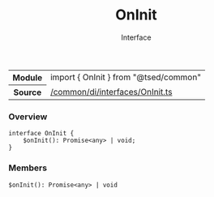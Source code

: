 
<header class="symbol-info-header"><h1 id="oninit">OnInit</h1><label class="symbol-info-type-label interface">Interface</label></header>
<!-- summary -->
<section class="symbol-info"><table class="is-full-width"><tbody><tr><th>Module</th><td><div class="lang-typescript"><span class="token keyword">import</span> { OnInit }&nbsp;<span class="token keyword">from</span>&nbsp;<span class="token string">"@tsed/common"</span></div></td></tr><tr><th>Source</th><td><a href="https://github.com/Romakita/ts-express-decorators/blob/v4.14.1/src//common/di/interfaces/OnInit.ts#L0-L0">/common/di/interfaces/OnInit.ts</a></td></tr></tbody></table></section>
<!-- overview -->


### Overview


<pre><code class="typescript-lang "><span class="token keyword">interface</span> OnInit <span class="token punctuation">{</span>
    $<span class="token function">onInit</span><span class="token punctuation">(</span><span class="token punctuation">)</span><span class="token punctuation">:</span> Promise<<span class="token keyword">any</span>> | <span class="token keyword">void</span><span class="token punctuation">;</span>
<span class="token punctuation">}</span></code></pre>


<!-- Parameters -->

<!-- Description -->

<!-- Members -->







### Members



<div class="method-overview">
<pre><code class="typescript-lang ">$<span class="token function">onInit</span><span class="token punctuation">(</span><span class="token punctuation">)</span><span class="token punctuation">:</span> Promise<<span class="token keyword">any</span>> | <span class="token keyword">void</span></code></pre>
</div>









